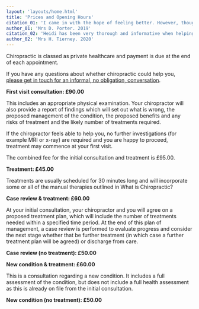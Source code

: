 ```yaml
---
layout: 'layouts/home.html'
title: 'Prices and Opening Hours'
citation_01: 'I came in with the hope of feeling better. However, thought it would be a lesser professional ''quick fix''. I have been surprised at how deep and effective the treatment has been, and also how prolonged. This was a good thing. I have enjoyed the treatments and feel that I am in a better place to work on things myself.'
author_01: 'Mrs D. Porter. 2019'
citation_02: 'Heidi has been very thorough and informative when helping me to recover. She is extremely professional and caring. I have been lucky to find her. Extremely careful during COVID pandemic to make sure we are as safe as possible. Thank you so much.'
author_02: 'Mrs H. Tierney. 2020'
---
```

Chiropractic is classed as private healthcare and payment is due at the end of each appointment.

If you have any questions about whether chiropractic could help you, [please get in touch for an informal, no obligation, conversation](/contact/ "Contact Ledbury Chiropractic Clinic Ltd").

**First visit consultation: £90.00**

This includes an appropriate physical examination. Your chiropractor will also provide a report of findings which will set out what is wrong, the proposed management of the condition, the proposed benefits and any risks of treatment and the likely number of treatments required.

If the chiropractor feels able to help you, no further investigations (for example MRI or x-ray) are required and you are happy to proceed, treatment may commence at your first visit.

The combined fee for the initial consultation and treatment is £95.00.

**Treatment: £45.00**

Treatments are usually scheduled for 30 minutes long and will incorporate some or all of the manual therapies outlined in What is Chiropractic?

**Case review & treatment: £60.00**

At your initial consultation, your chiropractor and you will agree on a proposed treatment plan, which will include the number of treatments needed within a specified time period. At the end of this plan of management, a case review is performed to evaluate progress and consider the next stage whether that be further treatment (in which case a further treatment plan will be agreed) or discharge from care.

**Case review (no treatment): £50.00**

**New condition & treatment: £60.00**

This is a consultation regarding a new condition. It includes a full assessment of the condition, but does not include a full health assessment as this is already on file from the initial consultation.

**New condition (no treatment): £50.00**
